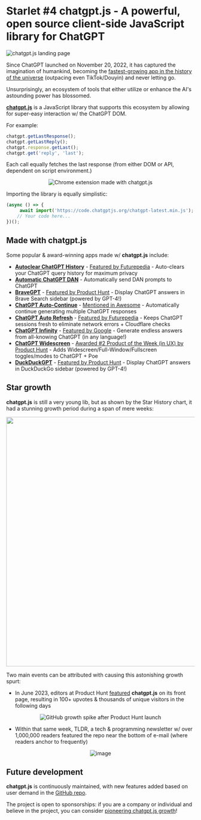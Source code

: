# Starlet #4 chatgpt.js - A powerful, open source client-side JavaScript library for ChatGPT

<div>

![chatgpt.js landing page](https://raw.githubusercontent.com/kudoai/chatgpt.js/main/docs/_starlet/images/chatgpt-js-landing-page.webp)

</div>

Since ChatGPT launched on November 20, 2022, it has captured the imagination of humankind, becoming the [fastest-growing app in the history of the universe](https://www.zdnet.com/article/chatgpt-just-became-the-fastest-growing-app-of-all-time/) (outpacing even TikTok/Douyin) and never letting go.

Unsurprisingly, an ecosystem of tools that either utilize or enhance the AI's astounding power has blossomed.

**[chatgpt.js](https://chatgpt.js.org)** is a JavaScript library that supports this ecosystem by allowing for super-easy interaction w/ the ChatGPT DOM.

For example:

```js
chatgpt.getLastResponse();
chatgpt.getLastReply();
chatgpt.response.getLast();
chatgpt.get('reply', 'last');
```

Each call equally fetches the last response (from either DOM or API, dependent on script environment.)

<div align="center">

![Chrome extension made with chatgpt.js](https://raw.githubusercontent.com/kudoai/chatgpt.js/main/docs/_starlet/images/chatgpt-extension-loaded.webp)

</div>

Importing the library is equally simplistic:

```js
(async () => {
     await import('https://code.chatgptjs.org/chatgpt-latest.min.js');
    // Your code here...
})();
```

## Made with chatgpt.js

Some popular & award-winning apps made w/ **chatgpt.js** include:

- **[Autoclear ChatGPT History](https://autoclearchatgpt.com)** - <ins>Featured by Futurepedia</ins> - Auto-clears your ChatGPT query history for maximum privacy
- **[Automatic ChatGPT DAN](https://github.com/madkarmaa/automatic-chatgpt-dan)** - Automatically send DAN prompts to ChatGPT
- **[BraveGPT](https://bravegpt.com)** - <ins>Featured by Product Hunt</ins> - Display ChatGPT answers in Brave Search sidebar (powered by GPT-4!)
- **[ChatGPT Auto-Continue](https://chatgptautocontinue.com)** - <ins>Mentioned in Awesome</ins> - Automatically continue generating multiple ChatGPT responses
- **[ChatGPT Auto Refresh](https://chatgptautorefresh.com)** - <ins>Featured by Futurepedia</ins> - Keeps ChatGPT sessions fresh to eliminate network errors + Cloudflare checks
- **[ChatGPT Infinity](https://chatgptinfinity.com)** - <ins>Featured by Google</ins> - Generate endless answers from all-knowing ChatGPT (in any language!)
- **[ChatGPT Widescreen](https://chatgptwidescreen.com)** - <ins>Awarded #2 Product of the Week (in UX) by Product Hunt</ins> - Adds Widescreen/Full-Window/Fullscreen toggles/modes to ChatGPT + Poe
- **[DuckDuckGPT](https://duckduckgpt.com)** - <ins>Featured by Product Hunt</ins> - Display ChatGPT answers in DuckDuckGo sidebar (powered by GPT-4!)

## Star growth

**chatgpt.js** is still a very young lib, but as shown by the Star History chart, it had a stunning growth period during a span of mere weeks:

<div align="center">

<a href="https://star-history.com/#kudoai/chatgpt.js&Timeline">
  <picture>
    <source media="(prefers-color-scheme: dark)" srcset="https://api.star-history.com/svg?repos=kudoai/chatgpt.js&type=Timeline&theme=dark" />
    <img width=665 src="https://api.star-history.com/svg?repos=kudoai/chatgpt.js&type=Timeline" />
  </picture>
</a>

</div>

Two main events can be attributed with causing this astonishing growth spurt:

- In June 2023, editors at Product Hunt [featured](https://www.producthunt.com/products/chatgpt-js#chatgpt-js) **chatgpt.js** on its front page, resulting in 100+ upvotes & thousands of unique visitors in the following days

<div align="center">

![GitHub growth spike after Product Hunt launch](https://raw.githubusercontent.com/kudoai/chatgpt.js/main/docs/_starlet/images/github-traffic-spike-after-product-hunt-launch.webp)

</div>

- Within that same week, TLDR, a tech & programming newsletter w/ over 1,000,000 readers featured the repo near the bottom of e-mail (where readers anchor to frequently)

<div align="center">

![image](https://raw.githubusercontent.com/kudoai/chatgpt.js/main/docs/_starlet/images/tldr-newslettere-featuring-chatgpt-js.webp)

</div>

## Future development

**chatgpt.js** is continuously maintained, with new features added based on user demand in the [GitHub repo](https://github.com/kudoai/chatgpt.js).

The project is open to sponsorships: if you are a company or individual and believe in the project, you can consider [pioneering chatgpt.js growth](https://github.com/sponsors/kudoai)!
